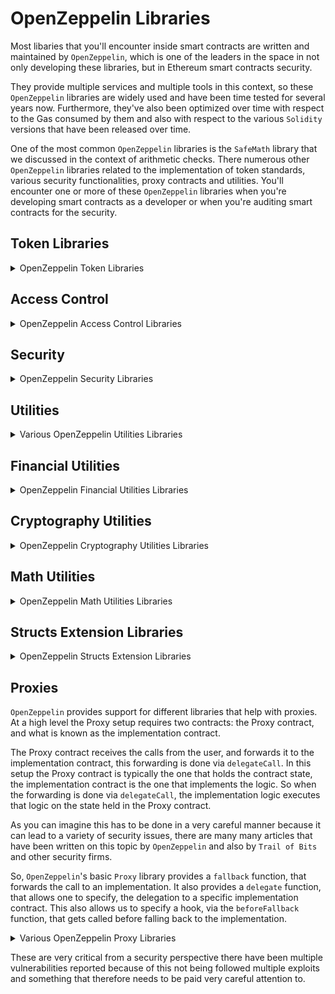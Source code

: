 # OpenZeppelin Libraries

Most libaries that you'll encounter inside smart contracts are written and maintained by `OpenZeppelin`, which is one of the leaders in the space in not only developing these libraries, but in Ethereum smart contracts security.

They provide multiple services and multiple tools in this context, so these `OpenZeppelin` libraries are widely used and have been time tested for several years now. Furthermore, they've also been optimized over time with respect to the Gas consumed by them and also with respect to the various `Solidity` versions that have been released over time.

One of the most common `OpenZeppelin` libraries is the `SafeMath` library that we discussed in the context of arithmetic checks. There numerous other `OpenZeppelin` libraries related to the implementation of token standards, various security functionalities, proxy contracts and utilities. You'll encounter one or more of these `OpenZeppelin` libraries when you're developing smart contracts as a developer or when you're auditing smart contracts for the security.

## Token Libraries

<details>

<summary>OpenZeppelin Token Libraries</summary>

**ERC20**

Let's start with the `OpenZeppelin` library that implements ERC20 token standard. This is perhaps the most popular, widely used and commonly seen token standard that you would encounter as a developer or as a smart contact security auditor.

This library implements all the required functions specified by the token standard. It implements:

* Name.
* Symbol.
* Decimals.
* Total supply (that returns the amount of tokens in existence so far).
* The `balanceOf()` function (that returns the amount of tokens owned by specific accounts).
* The `transfer()` and `transferFrom()` functions (that help moving tokens from one address to another).
* The notion of allowance (which specifies a spender in addition to the owner of the tokens where the owner grants a certain allowance to the spender after which the spender can spend those tokens and send them to different other addresses).
* The notion of increasing or decreasing allowance (that the owner implements for a specific spender).

There are various extensions and presets and utilities related to these standards.

*   **`safeERC20`**\


    One such utility related to the `ERC20` token standard is what is referred to as `safeERC20`. The `transfer`, `transferFrom`, `approve`, `increase` and `decrease allowance` functions of `ERC20` tokens are expected by the specification to return a `bool` value. Contracts implementing the standard which might choose not to return a `bool` effectively deviate from the specification. They may revert for these tokens on these functions under certain conditions or they may return no value.\


    These differing return values, or exception handling in the case of `ERC20` tokens, have resulted in security vulnerabilities, therefore this `safeERC20` utility implements wrappers for these functions. It implements the safe versions, so `safetransfer`, `safetransferFrom`, `safeapprove`, `safeincrease` and `safedecrease` that always revert to failure after checking the different conditions for these functions.\


    You may notice this utility being used with the contracts with the `using for` directive of `Solidity` as `using safeERC20 for IERC20;`.
*   **`TokenTimelock`**\


    The next utility is what is known as `TokenTimelock`. This implements a token holder contract where tokens are held by the contract and there is a specific address that is defined as the beneficiary address for all the tokens held by this contract, that are only released to that beneficiary address after a particular time has expired.\


    The application are things like token investing, where a certain number of tokens are allocated to the various team members: to the advisors and so on... that need to be claimable by them only after a certain point in time.\


    This library implements the notion of a token, the beneficiary address and specifically a release function that, when triggered, checks if the `block.timestamp` is greater than the release time that was declared earlier and if so, transfers the amount of tokens held by the contract to the beneficiary address.

**ERC721**

The next one is the OpenZeppelin library that implements `ERC721` token standard. This is the token standard that is commonly referred to as NFTs or non-fungible tokens. It is perhaps the other widely used popular token standard besides `ERC20` that we just talked about.

Unlike `ERC20` tokens, `ERC721` tokens are considered as non-fungible because every token is distinguishable from the other every token has a `tokenId`, unlike ERC20 tokens that are indistinguishable from each other.

So this library implements all the required functions as per the specification:

* The `balanceOf()` function (that returns a number of tokens in the specified owner address).
* The `orderOf()` function (that returns the address that owns the specified `tokenId`).
* The `transferFrom()` and `safetransferFrom()` functions (that allow transferring tokens from one address to another address; the `safetransferFrom` function makes certain checks before doing the transfer).

There are multiple checks implemented with respect to the zero address, the ownership of the tokens and specifically to check if the recipient is a contract account, and if so, if that contract recipient is aware of the `ERC721` protocol itself. This is done to prevent these tokens from getting locked in that address forever.

Approvals with `ERC721` work differently from `ERC20`: unlike ERC20 (that has a notion of spender for the tokens), `ERC721` introduces the concept of an operator, which is somewhat similar. The approve function in this case specifies the address of the operator, the specific `tokenId` and it gives permission to the operator to transfer this particular token to another account.

This approval is automatically cleared when the token is transferred and only a single account can be approved at any time, which means that approving the zero address clears the previous approvals. There are other functions associated with the `ERC721` as part of this library and there are also various extensions presets and utilities similar to the `ERC20` contract.

**ERC777**

The next library is one that implements the `ERC777` token standard. This is a token standard similar to `ERC20`. It's backwards compatible with `ERC20`, so it implements a standard for fungible tokens and it's considered as implementing several improvements over `ERC20`.

One of the key features is the notion of **hooks**, which are functions within the contract that are called automatically when tokens are being sent from it, or when tokens are being received. This allows the contract to control and reject which tokens are being sent and which tokens are being received. These features allow us to implement several improvements over `ERC20` such as avoiding the need for a separate `approve` and `transferFrom` transactions, which is considered as a significant user experience challenge for `ERC20` contracts.

`ERC777` also allows one to prevent tokens from getting stuck in the contracts using the hooks feature. This also implements the decimals as being a fixed value of 18, so there's no need for the contract to set or change it. It introduces a notion of operators that are special accounts that can transfer tokens on behalf of others and it also implements a `send` function where, if the recipient contract is not aware of `ERC777` by not having registered itself as being aware, then transfers to that contract are disabled to prevent tokens from getting stuck in that contract.

**ERC1155**

`ERC1155` is another token standard that allows a contract to manage tokens in a fungibility agnostic and Gas efficient manner, so a single contract that implements a standard that can manage multiple tokens, some of which can be fungible tokens like `ERC20` or NFTs. All these are managed within a single contract: this means that a single transaction can manipulate multiple tokens within that transaction.

This makes it very convenient from a user experience perspective. It also makes this standard very Gas efficient. This standard specifically provides two functions: `balanceOfBatch()` and `safeBatchtransfersFrom()` that allow querying balances of multiple tokens and transferring multiple tokens in the same transaction. This makes the management of these tokens within the contract very simple and Gas efficient.

</details>

## Access Control

<details>

<summary>OpenZeppelin Access Control Libraries</summary>

**`Ownable`**

The `Ownable` library of `OpenZeppelin` allows a smart contract to implement basic access control by introducing the notion of the owner for a particular contract.

The default owner is the address that deployed the contract, this allows the smart contract to implement access control on special or critical functions that modify critical parameters within that contract to only be accessible by this owner address. This is made possible by the modifier `onlyOwner` within this library.

This library also supports the transferring of ownership where a new owner can be specified to be switched over from the existing owner. There's also the `renounceOwnership` where the ownership is set to the zero address, which essentially makes all the only owner functions uncallable thereafter.

**`AccessControl`**

`OpenZeppelin` provides a second library to implement a more flexible access control known as role based access control (RBAC for short). This allows a contract to define different roles that are mapped to different sets of permissions, and by using the `onlyRole` modifier, access to different functions can be restricted to specific roles.

Every role also has an associated `admin` with it that can grant and revoke those roles. So unlike `ownable` which implements a very basic access control using the notion of an owner address and all other addresses, this library allows for a more flexible role-based access control.

</details>

## Security

<details>

<summary>OpenZeppelin Security Libraries</summary>

**`Pausable`**

The pausable library from `OpenZeppelin` is interesting from a security perspective because it allows teams to execute what is known as a "_guarded launch_". What this means is that when the team is launching a new project with smart contracts, it's good for the team to anticipate potential emergencies that could arise and using this functionality of the pausable library, they can pause the smart contracts to deal with the emergency, remediate any risks and then unpause the contract to continue normal operations. This is made possible using the `pause` and `unpause` functions that can be triggered by authorized accounts.

These functions allow the authorized accounts to pause the contract and unpause it at the desired times. The way this works is by using the `whenPaused` and `whenNotPaused` modifiers on different functions. So in all functions that should be callable during the normal operations of the contract, the `whenNotPaused` modifier should be used and for those functions that should still be callable during emergencies, the `whenPaused` modifier should be used.

Effectively, this library allows project teams to implement a circuit breaker mechanism to deal with any vulnerabilities discovered in the contract or to also deal with exploits that are happening with the contracts when they can use the `pause` functionality, pause the contracts and all the user interactions with the contract, mitigate the risk from that emergency, if possible, then resume normal operations by unpausing the contract.

**`ReentrancyGuard`**

The other OpenZeppelin library that is very critical to security is the reentrancy guard library. This is used to mitigate the risk from re-entrancy vulnerabilities that are somewhat unique to smart contracts and very dangerous. **This is the vulnerability category that was exploited during the DAO hack, which has historical significance to Ethereum.**

_**Reentrancy vulnerability is: if our smart contract is making an external call to any function of an external contract where that external contract is potentially untrusted (it is not one of our own contracts and it's been deployed by some other project team), then in such cases those external contracts can make a nested call to our contract. So they can re-enter our contract function (the function that made that external call or any other function) and in cases where certain contract state has not been updated within our contract, that aspect can be exploited by this nested call to do things such as transferring tokens multiple times or triggering logic multiple times where in fact it should have been able to do that only one time.**_

The name "_reentrancy attack_" because because of the concept of re-entering or nesting that happens, that can be exploited in many different ways. This particular library introduces a modifier called `nonReentrant` and when this modifier is applied to different functions in our contract, those functions can't be re-entered after making an external call. This can be used to mitigate reentrancy risk and is one of the standard security best practices that is recommended.

Note that all these security features implemented in these different libraries where specific modifiers need to be used for implementing those checks, are applicable **only on functions that use those modifiers**. So just by using those libraries in those contracts we do not get the security benefits. Those benefits are realized only on functions where this modifier is used in the expected manner.

**`PullPayment`**

`OpenZeppelin` implements a pull payment library that is relevant in the context of payments. Payments between two contracts can be done either by the paying contract (by pushing the payment to the receiver account) or the receiving contract (by doing a pull of the payment from the paying contract).

This is interesting in the context of avoiding re-entrancy attacks, so in the case of the pull payment library, the paying contract makes no calls on any of the functions of the receiver contract because the receiver contract may be potentially malicious, and it's better for that receiving contract or account to withdraw the payment itself by using the notion of pull. This prevents reentrancy by favoring the pull payment as opposed to the push payment and therefore is a standard security best practice that is recommended.

</details>

## Utilities

<details>

<summary>Various OpenZeppelin Utilities Libraries</summary>

**`Address`**

The `OpenZeppelin` `Address` library implements a set of functions related to the address type.

1.  The first one is the `isContract` function that we often encounter within different smart contracts. It takes an address and a contract as parameters and returns a `bool`. This function returns `true` if the account address is a contract. However, if it returns `false`, then it is not safe to assume that the specified address is an EOA.\


    The reason for that is because `isContract` will return `false` in 4 different situations:

    * If it is an EOA.
    * If it is a contract account that is in construction (so within the constructor of that contract account).
    * If it is an address where a contract will be created.
    * If the address specified had a contract in it, but was later destroyed.

    So for all these 4 cases, this function will return `false` and an EOA is only one of the four reasons, so this is something where contracts using this function typically make incorrect assumptions about what this function does and something that has to be paid attention from a security perspective.
2.  The second function is `sendValue`. Remember that `Solidity` has a `transfer` primitive that sends wei to a recipient contract, but limits the Gas supplied to 2300 Gas units.\


    This has the drawback that if the Gas Cost of certain opcodes changes (for example, increases over time) then the 2300 subsidy is not going to be sufficient for some of the logic that would be implemented within the `fallback` function of that contract.\


    So the `sendValue` function removes this 2300 limitation and forwards all the available Gas to the callee contract. This library further implements wrappers around the low-level call primitives supported by `Solidity`, so for `call`, `staticcall` and `delegatecall` primitives, there are equivalent wrappers that are considered as safer alternatives to using these low primitives directly (`functionCall`, `functionCallWithValue`, `functionStaticCall`, `functionDelegateCall`).

**`Arrays`**

The `OpenZeppelin` `Arrays` library implements array related functions. There is a `findUpperBound()` function that takes in a `uint256` array along with the `uint256` element. The array is expected to be sorted in ascending order with no repeat elements in it, and it returns the first index in that array that contains a value greater or equal to the specified element. If there is no such index which means that all the values in the array are strictly less than the element, then in those cases the length of the array itself is returned.

**`Strings`**

`OpenZeppelin` provides a `Strings` library that allows one to perform some basic string operations: there is a `toString` function that converts a `uint256` to its `ASCII` string decimal representation, a `toHexString` function that converts it to an `ASCII` string hexadecimal representation and finally, a `toHex String` that takes in a length parameter that converts a `uint256` to a hexadecimal representation with a fixed length.

**`Context`**

The context library provides current execution context, specific to the `msg.sender` and `msg.data` primitives. Remember that these parameters are provided by `Solidity` in situations where our smart contract is working with what are known as meta-transactions, where the account sending the transaction and paying for the Gas costs may not be the actual user as far as our applications context is concerned. In such situations, which happen where there are relayers between the user and our smart contract, the functions implemented by this library help us distinguish between the users context and the relayers context.

**`ERC2771Context`**

`ERC2771Context` library is a variant of the `Context` library, that's specific to `ERC2771`.

At a high level, there is a **transaction signer** who originates transactions, by signing it from an EOA, and sends this signed transactions to a relayer off-chain. Then, this relayer is responsible for paying the Gas. `ERC2771` specifies a secure protocol for a particular contract to accept such meta-transactions. This protocol is concerned about the Gas layer from forging, modifying or duplicating the requests that are sent by the transaction signer.

It specifies four different entities:

1. The **transaction signer**, who signs and sends a transaction off-chain to the Gas relayer.
2. The **Gas relayer** receives these transactions and is expected to pay for the Gas, then forwards it to a **trusted forwarder** contract.
3. The **trusted forwarder** contract on-chain, is further responsible for verifying the assigned transaction to look at the nonce, the signature and make sure they are correct. Finally, it forwardz that verified transaction to the **contract that is the ultimate destination for the transaction**.
4. Destination contract.

So this protocol is defined by this `ERC`, the library provides various functions to help with it.

**`MinimalForwarder`**

The `MinimalForwarder` library provides support for implementing the trusted forwarder that we discussed in the context of the `ERC2771` meta-transactions.

It implements a very simple `MinimalForwarder` that verifies the nonce and signature of the forwarded transaction before calling the destination contract and it does.

So with two functions, the `verify` function for verification of `nonce` and signature; and the `execute` function for executing the specific function on the destination contract.

**`Counters`**

There's a simple `Counters` library that allows a contract to declare new counters, increment and decrement them. This is useful for doing things like tracking the number of mapping elements for `ERC721` `tokenId`s or for request IDs depending on the application context. There are different functions that let the contract get the current value of a counter, reset it to zero, increment and decrement the counter by one.

**`Create2`**

`OpenZeppelin` has a `Create2` library that provides library functions to use the `CREATE2` EVM opcode functionality in an easier and safer manner.

Remember that EVM has two instructions: `CREATE` and `CREATE2` that allow contracts to programmatically create other contracts. This is in contrast to creating contracts by sending a transaction to the zero address so, if we think of this as a deployer contract that is creating a newly deployed contract, then the `CREATE` opcode uses the address of the deployer contract along with the state of the deployed contract in the form of the nonce of that contract account to determine the address of the newly deployed contract.

Contrast to this, the `CREATE2` opcode does not use the state of the deployer contact at all. Instead it only uses the bytecode of the newly deployed contract along with a value provided by the deployer contract (known as the `salt`), to determine the address of the newly deployed contract.

Because of this change, the address of the newly deployed contract becomes deterministic. In this case the `deploy` library function uses 3 parameters: the `amount`, `salt` and bytecode to create and deploy a newly deployed contract.

`amount` is the amount of the Ether balance the newly deployed contract will start off with, if one only wants to determine the address of the new contract without actually deploying it, there is a library function called the `computeAddress` that helps one to do that and, if one wants to compute the address of this contract, if it is going to be deployed from a different deployer address, then there's a different library function `computeAddress` that takes an additional parameter which is the address of the deployer.

**`Multicall`**

`OpenZeppelin` provides a `Multicall` library that allows a smart contract to batch multiple calls together in a single external call to this contract.

This function is `multicall`: it takes in a single data parameter and it returns a `bytes` array of all the return parameters from those multiple points. It helps the contract to receive and execute multiple function calls in a batch. The benefit of this is that it is less overhead and makes it more Gas efficient because all these multiple calls are now packaged in a single call within the same transaction of the same block.

**`ERC165`**

The `ERC165` library allows one to determine if a particular contract supports a particular function interface. This runtime detection is implemented using a lookup table.

It provides two functions: the first one is `_registerInterface` and is used for registering function interfaces. The second one, `supportsInterface`, is to determine if a particular interface is supported which returns a `bool` either `true` or `false`.

**`TimelockController`**

The `TimelockController` library provides library functions for enforcing timelocks. Timelocks are nothing but time delayed operations: ff there are operations that need to be executed only after a certain window of time delay has passed or occurred, that is referred to as timelock.

This library provides various functions to enforce a timelock on `onlyOwner` operations. `OnlyOwner` here refers to the modifier for access control which when applied to functions allows only the Owner of that smart contract to execute that function. This becomes critical from a security perspective because `onlyOwner` operations are used in smart contracts to make changes to critical parameters of that protocol or project.

They're also used on functions that enforce or change access control for that smart contract, so in all these scenarios, if we want to give the users who interact with the smart contract an opportunity to notice these operations that are making these critical changes, then decide if they would like to continue engaging with the smart contract or if they would like to exit from engaging with the smart contract by removing the funds from the smart contract or some other logic, then `Timelock` becomes useful for providing a mechanism to do so.

This library provides various functions that help us schedule, delay, execute, cancel such operations or do, so in batches all in a timelocked specific manner. There are also functions that let us query, if an operation is pending, if it is ready, if it is already done in the context of the timelock and one can also update the delay that is specific to the timelock operation.

</details>

## Financial Utilities

<details>

<summary>OpenZeppelin Financial Utilities Libraries</summary>

**`Escrow`**

The `Escrow` library allows a smart contract to hold funds for a designated payee until they withdraw them. The contract that uses this as the payment method is its owner and it provides three functions to allow this functionality: there is the `depositsOf` function that returns the the amount of the funds designated for the payee, there are the `deposit` and the `withdraw` functions themselves that are only callable by the owner.

**`ConditionalEscrow`**

The `ConditionalEscrow` library is derived from the `Escrow` library and as the name says it only allows withdrawal if a particular condition is met. The `withdrawalAllowed` function checks for this condition and returns `true` or `false`, if it is met or not. The `withdraw` function itself is of public visibility and does not have the `onlyOwner` modifier here, but it checks the `withdrawalAllowed` condition and if that is met it calls the base contract's `withdraw` function that has the `onlyOwner` modifier.

**RefundEscrow**

The `RefundEscrow` library is further built on top of the `ConditionalEscrow` library that we just discussed. This allows holding funds for a beneficiary that are deposited from multiple parties multiple depositors.

This contract has three states in which it can be:

* The active state: when deposits are allowed to be made by the multiple depositors.
* The refunding state: refunding is where refunds are sent back to the depositors.
* The closed state: the state in which the beneficiary can make the withdrawals.

**`PaymentSplitter`**

The `PaymentSplitter` library provides functions that allows to split Ether payments among a group of accounts. The sender, who sends Ether to this contract that uses this library does not know about the splitting aspect, so it is sender agnostic. The splitting can be done in equal proportions or in an arbitrary manner.

This is done by assigning a particular number of shares to every account. That account can later claim an amount of Ether that is proportional to the percentage of the total shares that they were assigned. This follows the `PullPayment` model that we have discussed earlier, which is much safer from a security perspective than a PushPayment model.

</details>

## Cryptography Utilities

<details>

<summary>OpenZeppelin Cryptography Utilities Libraries</summary>

**ECDSA**

`OpenZeppelin` provides an `ECDSA` library. Remember that ECDSA signatures are used very commonly in Ethereum smart contracts. The signature itself has three components `v`, `r` and `s` which are `bytes1`, `byte32` and `bytes32` in length respectively, making the signature 65 bytes.

The EVM has an `ecrecover` opcode and `Solidity` has a similar primitive that supports this opcode. But that opcode allows for what are known as malleable (or non-unique signatures if you remember).

This library prevents that by providing a library function recovered that is not susceptible to this malleability. The way that it's made possible is that this function requires the `s` value that signature to be in the lower half order, the `v` value to be either 27 or 28, so this becomes important depending on how the smart contract is using the signatures and, if malleability is a concern or a risk, for that use case the `ecrecover` function takes in the hash of the message (the signature component of that message) and returns a signer address.

To sum it up, the EVM `ecrecover` is malleable which may be a concern depending on how the signature is being used in the smart contract logic. This library provides a non-malleable way of using `ecrecover`.

**MerkleProof**

The `MerkleProof` library provides functionality to help with the verification of Merkle tree proofs. Remember that Merkle trees are data structures where the leaves contain the data and all the other nodes in the tree contain a combination of the hashes of their two child nodes.

This library provides a verify function that takes in three parameters: the leaf, the root, the proof, and returns a `bool` value which is `true` if the leaf parameter can be proved to be a part of the Merkle tree defined by the root parameter.

In order to do that, a proof must be provided to this function that contains all the sibling hashes on the branch from the leave to the root of the tree. This is an interesting library that is used often where Mertkle tree proofs are required within smart contracts.

**SignatureChecker**

The `SignatureChecker` library provides functionality that allows smart contracts to work with both ECDSA signatures and `ERC1271` signatures.

We've talked about ECDSA signatures that are signatures that can be created with the use of a private key which is possible only with EOAs. The reason for this is that contracts can't possess a private key because all contract state is public.

`ERC1271` allows the concept of contract signatures in in a manner that is different from ECDSA signatures. This library becomes interesting for applications such as smart contact wallets that need to work with the contract signatures and ECDSA signatures.

**EIP-712**

There is an `EIP712` library that provides support for the hashing and signing of typed structured data as opposed to binary blobs. This supports the notion of an `EIP-712` domain separator.

The source code of this library this is again often used in smart contracts and from a security perspective, what becomes interesting here is whether this signature includes the `chainId` of the chain where the smart contract is deployed and being executed and whether this also includes the address of the smart contract itself.

**Not using these two values within the signature can allow replay attacks, if the contact is redeployed to some other address on the same chain or to a different chain.**

</details>

## Math Utilities

<details>

<summary>OpenZeppelin Math Utilities Libraries</summary>

**Math**

`OpenZeppelin` provides a `Math` library that has some basic standard math utilities that are missing in the `Solidity` language itself. There's a `max` function that returns the maximum of two `uint256` values. There's a `min` function that provides the minimum of those two values. Then the `average` function that returns the average of those two numbers, which is rounded towards zero.

**SafeMath**

Then there is the `SafeMath` library which we have talked about earlier. It provides the basic math functions that are safe from overflow and underflow conditions because of wrapping.

It has support for `add`, `sub`, `mul`, `div` and `mod` functions. The typical usage is done via the `using for` directive where you would see something like `using SafeMath for uint256` where the `SafeMath` library functions are applied to all variables of type `uint256` in that contract.

There are the `try...` variants of these functions where instead of reverting, if the overflow and underflows happen a flag is returned. This is useful for exception handling, so this `SafeMath` library is almost absolutely required for smart contracts that deal with integers and use a `Solidity` compiler version below `0.8.0` (because remember that `Solidity 0.8.0` introduced default overflow and underflow checked arithmetic).

**SignedSafeMath**

The `SignedSafeMath` library provides the same mathematical functions as SafeMath, but for signed integers. The only operation that is missing is the modulus operation which does not make sense for signed integers. The motivation for this is the same as SafeMath.

**`SafeCast`**

Remember that `Solidity` allows both implicit casting of types and explicit casting between types. Explicit casting is where the developers can force the compiler to cast one type into another type where the compiler may not be able to determine that it is safe to do. So in cases where the developers want to do what is known as downcasting, the `OpenZeppelin`'s `SafeCast` library provides various functions to do so in a safe manner.

Downcasting is when the developer wants to cast a source type into a target type where the target type has fewer storage bits to represent it than the source type. In such cases, because the target type has fewer storage bits, it may not always be safe to do so.

If the variable of that type actually requires the storage bits being reduced from the source type to destination type. The `SafeCast` library provides functions that allow the developer to determine if that downcasting is safe and if not, it raises an exception by reverting the transaction.

There are various functions to safely downcast from `uint256` to `uint224` and all the way to `uint8`. Similarly, there are functions for signed integers to do so as well, so these functions become very useful for developers when they're doing downcasting to prevent overflows because of doing so.

</details>

## Structs Extension Libraries

<details>

<summary>OpenZeppelin Structs Extension Libraries</summary>

**`EnumerableMap`**

Remember that the mapping types and `Solidity` can't be enumerated for all the keys and values that they contain. The `EnumerableMap` library of `OpenZeppelin` allows a developer to create and use EnumerableMaps.

Adding and removing entries from this mapping type can be done in constant time. Checking for existence of entries can also be done in constant time. Enumerating the maps can be done in $$\mathcal{O}(n)$$, $$n$$ is the size of the mapping. As of the latest version, the only supported mapping type is the one where keys are of `uint256` and the values are of `address` type.

**`EnumerableSet`**

The `EnumerableSet` library allows the developers to use enumerated sets. There are various functions that are provided to manage the sets, adding and removing entries to the set and checking entries for existence. Again can be done in $$\mathcal{O}(1)$$ time (that's constant time). Enumerating them can be done in $$\mathcal{O}(n)$$ time. As of the latest version, the only supported set types are those that contain `bytes`, `address` or `uint256`.

**`BitMaps`**

Bitmaps are commonly encountered data structures in computer science, where every bit of the underlying type can be thought of as representing a different variable. The `BitMaps` library maps a `uint256` type to `bool` types, where this bitmap can be used to represent 256 different `bool` values within that single `uin256` type.

This library allows developers to do that in a very compact and efficient manner. The library provides 4 different functions to operate on these BitMaps:

* The `get` function returns the `bool` value at a particular index of the bitmap.
* The `setTo` function allows us to set the value at a particular index of the bitmap to the specified value.
* The `set` function sets the value of the bitmap at that index to 1.
* The `unset` function sets the value of the index at that bitmap to 0.

</details>

## Proxies

`OpenZeppelin` provides support for different libraries that help with proxies. At a high level the Proxy setup requires two contracts: the Proxy contract, and what is known as the implementation contract.

The Proxy contract receives the calls from the user, and forwards it to the implementation contract, this forwarding is done via `delegateCall`. In this setup the Proxy contract is typically the one that holds the contract state, the implementation contract is the one that implements the logic. So when the forwarding is done via `delegateCall`, the implementation logic executes that logic on the state held in the Proxy contract.

As you can imagine this has to be done in a very careful manner because it can lead to a variety of security issues, there are many many articles that have been written on this topic by `OpenZeppelin` and also by `Trail of Bits` and other security firms.

So, `OpenZeppelin`'s basic `Proxy` library provides a `fallback` function, that forwards the call to an implementation. It also provides a `delegate` function, that allows one to specify, the delegation to a specific implementation contract. This also allows us to specify a hook, via the `beforeFallback` function, that gets called before falling back to the implementation.

<details>

<summary>Various OpenZeppelin Proxy Libraries</summary>

**`ERC1967Proxy`**

The `ERC1967Proxy` library helps us implement what are known as **upgradable proxies**. These are upgradable because the implementation contract that sits behind the Proxy can be changed to point to a different implementation contract.

Remember the Proxy setup where the application state is held in the Proxy contract, the logic may be implemented in the implementation contract. So, if you want the logic to change for whatever reason maybe to fix a bug, in the current implementation or to enhance and add more logic, upgradeable proxies are one way to do so.

In this case, the address of the implementation contract that can be changed is stored in the storage of the Proxy contract. This specific storage location is specified by the EIP, so that it does not conflict with the layout of the implementation contact that sits behind the Proxy.

The address of the logic or the implementation contract can be specified as part of the constructor, the address of the new implementation can be provided while upgrading using the upgrade function. So upgradeable proxies are something that we encounter commonly in smart contracts, this again has to be done in a very careful manner because it can lead to security issues such as the storage conflict that is specified here.

**`TransparentUpgradeableProxy`**

Another Proxy related library is the `TransparentUpgradeableProxy`. This helps one implement a Proxy that is upgradable only by an admin. It specifically helps us mitigate the risk due to attacks from **Selector Clash**.

What this means is that, if a function is present both in the Proxy and the implementation such that their selectors, their **function selectors clash** (i.e. they evaluate to the same value) which could lead to problems, because if there is a function call to that function, then it will not be clear if the function should be executed in the context of the Proxy contract or, if it should be forwarded to the implementation contract.

So this library specifies that all function calls coming from the non-admin users will be forwarded to the implementation contract even, if those calls match the function selected of the Proxy contract. Similarly, the function calls made by the admin users are restricted to the Proxy contract, they are not forwarded to the implementation contract.

This allows for clean separation where the admin functions are restricted to the Proxy contract and non-admin functions are forwarded to the implementation contract. So the admin can do things such as upgrade the implementation contract or create the admin address itself.

**`ProxyAdmin`**

The `ProxyAdmin` library is meant to be used as the admin of the `TransparentUpgradeableProxy` that we just discussed. It provides support for various functions that are required by the admin, these include:

* The `getProxyImplementation()` which returns the implementation contract address.
* The `getProxyAdmin()` which returns the admin address.
* `changeProxyAdmin()`, that changes the ProxyAdmin.
* `(upgrade(proxy, implementation)`, that upgrades the implementation contract pointed to by the Proxy.
* The `upgradeAndCall(proxy, implementation, data)` function that both upgrades implementation, then makes a call to that new implementation.

**`BeaconProxy`**

The BeaconProxy library allows one to implement a Proxy where the implementation address is obtained from a different contract known as a beacon contract. That beacon contract itself is upgraded:

$$\text{Implementation Address}\rightarrow\text{UpgradeableBeacon}$$

The address of the beacon contract is stored in the Proxy storage at a slot specified by `EIP1967`:

```solidity
Beacon Address -> Slot uint256(keccak256("eip1967.proxy.beacon")) - 1
```

The constructor can be used to initialize where the beacon contact is located. There are functions that allow us to get the address of the beacon the address of the implementation:

```solidity
Constructor -> Beacon Init, _beacon() -> Beacon Addr
```

Finally, to set the beacon contract to a different address than what was initialized:

```solidity
_implementation()
_setBeacon(beacon, data)
```

**`UpgradeableBeacon`**

The `UpgradeableBeacon` library provides support for implementing the beacon contract in the context of the `BeaconProxy` that we just discussed.

The Owner of this contract can change the implementation contract that this `BeaconProxy` points to. The initial implementation contract is specified in the constructor, the Owner is the one who deployed the contract.

There are functions that allow one to determine what that implementation contract is and also to upgrade it to a new implementation: `_implementation()`, `upgradeTo(newImlementation)`.

**`Clones`**

`OpenZeppelin`'s `Clones` library helps one implement what are known as minimal Proxy contracts as specified by `EIP1167`. In this case all the implementation contracts are clones of specific byte code, where all the calls are delegated to a known fixed address.

The deployment can be done in a traditional way using create or it can be done in a deterministic way using `CREATE2`.

Corresponding to these two deployment options, there are two functions:

* There's the `clone(implementation)` function that clones that implementation and returns the address of the instance deployed using create
* There is the equivalent version for `CREATE2` the `cloneDeterministic(implementation, salt)` that takes in the implementation, the sort and returns the instance of the clone that was created.

**`Initializable`**

The `Initializable` library provides critical functionality that is required for applications that work with Proxy contracts.

Remember that in the Proxy setup we have a Proxy contract that forwards all the calls to an implementation contract. The Proxy contract maintains the data or the application state and delegates the calls to the implementation contract, which implements the logic that works on the application state maintained by the Proxy contract.

So in this setup, if there are functions in the implementation contract that need to work with certain initialized values, then all such initialization should not be done in the constructor of the implementation contract, because the constructor would modify the state of the implementation contract which is never used in this setup.

So all this initialization is expected to be moved to a different function, which is typically called the initialize function that has an external visibility, this initialized function is expected to be called by the Proxy contract.

This aspect of not using constructors for initialization, but using a separate initialize function applies not only to the implementation contract, but to all the base contracts that it derives. This initialization should be performed only once and should be performed immediately after the implementation contract is deployed, either from a deploy script or from a factory contract.

The `Initializable` library provides an `initializer` modifier, which when applied to this initialize function allows that to be called only once. So these concepts of the Proxy setup, the fact that the implementation contract should not be using a constructor, but instead an `OpenZeppelin` `Initializable` library function that needs to be called immediately after deployment, more importantly needs to be called only once.

</details>

These are very critical from a security perspective there have been multiple vulnerabilities reported because of this not being followed multiple exploits and something that therefore needs to be paid very careful attention to.
